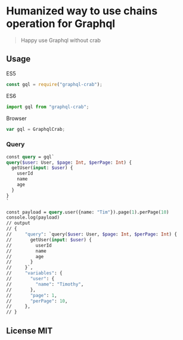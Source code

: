 # Humanized way to use chains operation for Graphql

> Happy use Graphql without crab

## Usage

ES5

```javascript
const gql = require("graphql-crab");
```

ES6

```javascript
import gql from "graphql-crab";
```

Browser

```javascript
var gql = GraphqlCrab;
```

### Query

```graphql
const query = gql`
query($user: User, $page: Int, $perPage: Int) {
  getUser(input: $user) {
    userId
    name
    age
  }
}
`

const payload = query.user({name: "Tim"}).page(1).perPage(10)
console.log(payload)
// output
// {
//     "query": `query($user: User, $page: Int, $perPage: Int) {
//       getUser(input: $user) {
//         userId
//         name
//         age
//       }
//     }`,
//     "variables": {
//       "user": {
//         "name": "Timothy",
//       },
//       "page": 1,
//       "perPage": 10,
//     },
// }
```

## License MIT
